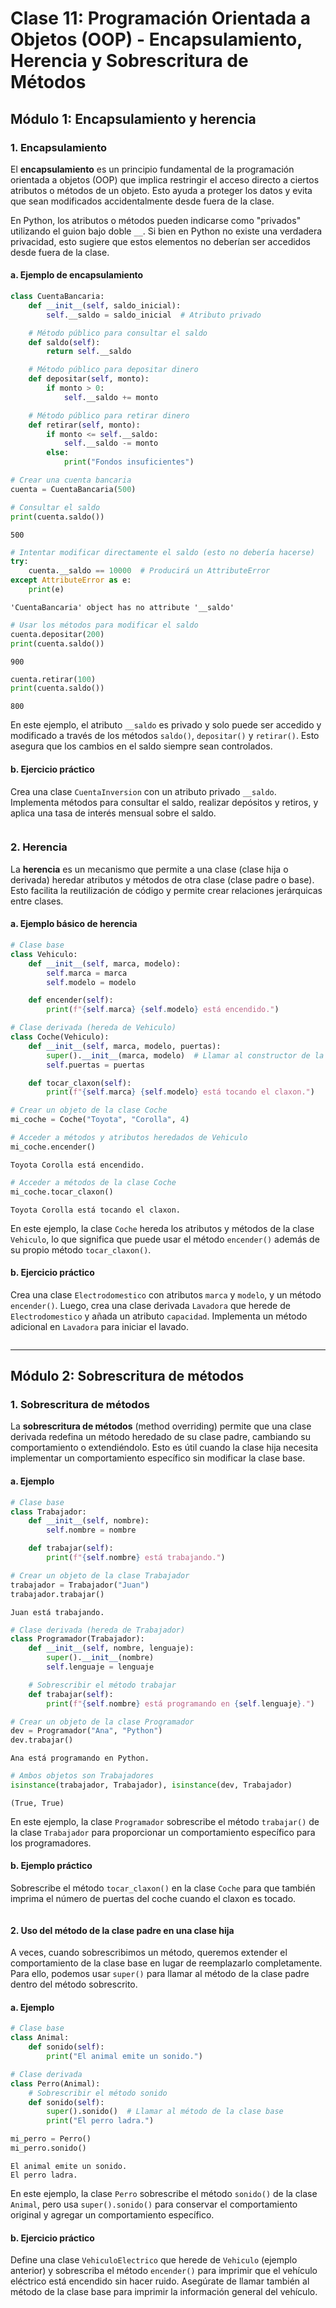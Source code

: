 # Clase 11: Programación Orientada a Objetos (OOP) - Encapsulamiento, Herencia y Sobrescritura de Métodos

## Módulo 1: Encapsulamiento y herencia

### 1. Encapsulamiento

El **encapsulamiento** es un principio fundamental de la programación orientada a objetos (OOP) que implica restringir el acceso directo a ciertos atributos o métodos de un objeto. Esto ayuda a proteger los datos y evita que sean modificados accidentalmente desde fuera de la clase. 

En Python, los atributos o métodos pueden indicarse como "privados" utilizando el guion bajo doble `__`. Si bien en Python no existe una verdadera privacidad, esto sugiere que estos elementos no deberían ser accedidos desde fuera de la clase.

#### a. Ejemplo de encapsulamiento


```python
class CuentaBancaria:
    def __init__(self, saldo_inicial):
        self.__saldo = saldo_inicial  # Atributo privado

    # Método público para consultar el saldo
    def saldo(self):
        return self.__saldo

    # Método público para depositar dinero
    def depositar(self, monto):
        if monto > 0:
            self.__saldo += monto

    # Método público para retirar dinero
    def retirar(self, monto):
        if monto <= self.__saldo:
            self.__saldo -= monto
        else:
            print("Fondos insuficientes")

```


```python
# Crear una cuenta bancaria
cuenta = CuentaBancaria(500)
```


```python
# Consultar el saldo
print(cuenta.saldo())
```

    500



```python
# Intentar modificar directamente el saldo (esto no debería hacerse)
try:
    cuenta.__saldo == 10000  # Producirá un AttributeError
except AttributeError as e:
    print(e)
```

    'CuentaBancaria' object has no attribute '__saldo'



```python
# Usar los métodos para modificar el saldo
cuenta.depositar(200)
print(cuenta.saldo())
```

    900



```python
cuenta.retirar(100)
print(cuenta.saldo())
```

    800


En este ejemplo, el atributo `__saldo` es privado y solo puede ser accedido y modificado a través de los métodos `saldo()`, `depositar()` y `retirar()`. Esto asegura que los cambios en el saldo siempre sean controlados.

#### b. Ejercicio práctico

Crea una clase `CuentaInversion` con un atributo privado `__saldo`. Implementa métodos para consultar el saldo, realizar depósitos y retiros, y aplica una tasa de interés mensual sobre el saldo.


```python

```

### 2. Herencia

La **herencia** es un mecanismo que permite a una clase (clase hija o derivada) heredar atributos y métodos de otra clase (clase padre o base). Esto facilita la reutilización de código y permite crear relaciones jerárquicas entre clases.

#### a. Ejemplo básico de herencia


```python
# Clase base
class Vehiculo:
    def __init__(self, marca, modelo):
        self.marca = marca
        self.modelo = modelo

    def encender(self):
        print(f"{self.marca} {self.modelo} está encendido.")
```


```python
# Clase derivada (hereda de Vehiculo)
class Coche(Vehiculo):
    def __init__(self, marca, modelo, puertas):
        super().__init__(marca, modelo)  # Llamar al constructor de la clase base
        self.puertas = puertas

    def tocar_claxon(self):
        print(f"{self.marca} {self.modelo} está tocando el claxon.")
```


```python
# Crear un objeto de la clase Coche
mi_coche = Coche("Toyota", "Corolla", 4)
```


```python
# Acceder a métodos y atributos heredados de Vehiculo
mi_coche.encender()
```

    Toyota Corolla está encendido.



```python
# Acceder a métodos de la clase Coche
mi_coche.tocar_claxon()
```

    Toyota Corolla está tocando el claxon.


En este ejemplo, la clase `Coche` hereda los atributos y métodos de la clase `Vehiculo`, lo que significa que puede usar el método `encender()` además de su propio método `tocar_claxon()`.

#### b. Ejercicio práctico

Crea una clase `Electrodomestico` con atributos `marca` y `modelo`, y un método `encender()`. Luego, crea una clase derivada `Lavadora` que herede de `Electrodomestico` y añada un atributo `capacidad`. Implementa un método adicional en `Lavadora` para iniciar el lavado.


```python

```

---

## Módulo 2: Sobrescritura de métodos

### 1. Sobrescritura de métodos

La **sobrescritura de métodos** (method overriding) permite que una clase derivada redefina un método heredado de su clase padre, cambiando su comportamiento o extendiéndolo. Esto es útil cuando la clase hija necesita implementar un comportamiento específico sin modificar la clase base.

#### a. Ejemplo


```python
# Clase base
class Trabajador:
    def __init__(self, nombre):
        self.nombre = nombre

    def trabajar(self):
        print(f"{self.nombre} está trabajando.")
```


```python
# Crear un objeto de la clase Trabajador
trabajador = Trabajador("Juan")
trabajador.trabajar()
```

    Juan está trabajando.



```python
# Clase derivada (hereda de Trabajador)
class Programador(Trabajador):
    def __init__(self, nombre, lenguaje):
        super().__init__(nombre)
        self.lenguaje = lenguaje

    # Sobrescribir el método trabajar
    def trabajar(self):
        print(f"{self.nombre} está programando en {self.lenguaje}.")
```


```python
# Crear un objeto de la clase Programador
dev = Programador("Ana", "Python")
dev.trabajar()
```

    Ana está programando en Python.



```python
# Ambos objetos son Trabajadores
isinstance(trabajador, Trabajador), isinstance(dev, Trabajador)
```




    (True, True)



En este ejemplo, la clase `Programador` sobrescribe el método `trabajar()` de la clase `Trabajador` para proporcionar un comportamiento específico para los programadores.

#### b. Ejemplo práctico

Sobrescribe el método `tocar_claxon()` en la clase `Coche` para que también imprima el número de puertas del coche cuando el claxon es tocado.


```python

```

#### 2. Uso del método de la clase padre en una clase hija

A veces, cuando sobrescribimos un método, queremos extender el comportamiento de la clase base en lugar de reemplazarlo completamente. Para ello, podemos usar `super()` para llamar al método de la clase padre dentro del método sobrescrito.

#### a. Ejemplo


```python
# Clase base
class Animal:
    def sonido(self):
        print("El animal emite un sonido.")
```


```python
# Clase derivada
class Perro(Animal):
    # Sobrescribir el método sonido
    def sonido(self):
        super().sonido()  # Llamar al método de la clase base
        print("El perro ladra.")
```


```python
mi_perro = Perro()
mi_perro.sonido()
```

    El animal emite un sonido.
    El perro ladra.


En este ejemplo, la clase `Perro` sobrescribe el método `sonido()` de la clase `Animal`, pero usa `super().sonido()` para conservar el comportamiento original y agregar un comportamiento específico.

#### b. Ejercicio práctico

Define una clase `VehiculoElectrico` que herede de `Vehiculo` (ejemplo anterior) y sobrescriba el método `encender()` para imprimir que el vehículo eléctrico está encendido sin hacer ruido. Asegúrate de llamar también al método de la clase base para imprimir la información general del vehículo.


```python

```
